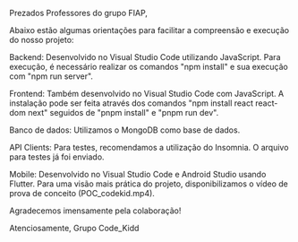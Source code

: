 Prezados Professores do grupo FIAP,

Abaixo estão algumas orientações para facilitar a compreensão e execução do nosso projeto:

Backend:
Desenvolvido no Visual Studio Code utilizando JavaScript.
Para execução, é necessário realizar os comandos "npm install" e sua execução com "npm run server".

Frontend:
Também desenvolvido no Visual Studio Code com JavaScript.
A instalação pode ser feita através dos comandos "npm install react react-dom next" seguidos de "pnpm install" e "pnpm run dev".

Banco de dados:
Utilizamos o MongoDB como base de dados.

API Clients:
Para testes, recomendamos a utilização do Insomnia. O arquivo para testes já foi enviado.

Mobile:
Desenvolvido no Visual Studio Code e Android Studio usando Flutter.
Para uma visão mais prática do projeto, disponibilizamos o vídeo de prova de conceito (POC_codekid.mp4).

Agradecemos imensamente pela colaboração!

Atenciosamente,
Grupo Code_Kidd
